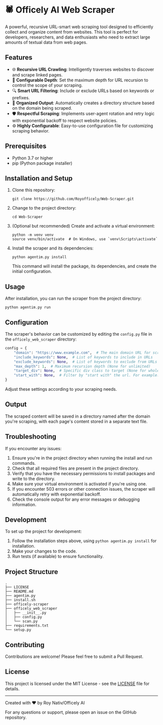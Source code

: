 # 🕷️ Officely AI Web Scraper

A powerful, recursive URL-smart web scraping tool designed to efficiently collect and organize content from websites. This tool is perfect for developers, researchers, and data enthusiasts who need to extract large amounts of textual data from web pages.

## Features

- 🌐 **Recursive URL Crawling**: Intelligently traverses websites to discover and scrape linked pages.
- 🎯 **Configurable Depth**: Set the maximum depth for URL recursion to control the scope of your scraping.
- 🔍 **Smart URL Filtering**: Include or exclude URLs based on keywords or prefixes.
- 📁 **Organized Output**: Automatically creates a directory structure based on the domain being scraped.
- 🛡️ **Respectful Scraping**: Implements user-agent rotation and retry logic with exponential backoff to respect website policies.
- ⚙️ **Highly Configurable**: Easy-to-use configuration file for customizing scraping behavior.

## Prerequisites

- Python 3.7 or higher
- pip (Python package installer)

## Installation and Setup

1. Clone this repository:
   ```
   git clone https://github.com/Royofficely/Web-Scraper.git
   ```

2. Change to the project directory:
   ```
   cd Web-Scraper
   ```

3. (Optional but recommended) Create and activate a virtual environment:
   ```
   python -m venv venv
   source venv/bin/activate  # On Windows, use `venv\Scripts\activate`
   ```

4. Install the scraper and its dependencies:
   ```
   python agentim.py install
   ```
   This command will install the package, its dependencies, and create the initial configuration.

## Usage

After installation, you can run the scraper from the project directory:

```
python agentim.py run
```

## Configuration

The scraper's behavior can be customized by editing the `config.py` file in the `officely_web_scraper` directory:

```python
config = {
    "domain": "https://www.example.com",  # The main domain URL for scraping
    "include_keywords": None,  # List of keywords to include in URLs
    "exclude_keywords": None,  # List of keywords to exclude from URLs
    "max_depth": 1,  # Maximum recursion depth (None for unlimited)
    "target_div": None,  # Specific div class to target (None for whole page)
    "start_with": None,  # Filter by "start with" the url. For example: ["https://example.com/blog"]
}
```

Adjust these settings according to your scraping needs.

## Output

The scraped content will be saved in a directory named after the domain you're scraping, with each page's content stored in a separate text file.

## Troubleshooting

If you encounter any issues:

1. Ensure you're in the project directory when running the install and run commands.
2. Check that all required files are present in the project directory.
3. Verify that you have the necessary permissions to install packages and write to the directory.
4. Make sure your virtual environment is activated if you're using one.
5. If you encounter 503 errors or other connection issues, the scraper will automatically retry with exponential backoff.
6. Check the console output for any error messages or debugging information.

## Development

To set up the project for development:

1. Follow the installation steps above, using `python agentim.py install` for installation.
2. Make your changes to the code.
3. Run tests (if available) to ensure functionality.

## Project Structure

```
.
├── LICENSE
├── README.md
├── agentim.py
├── install.sh
├── officely-scraper
├── officely_web_scraper
│   ├── __init__.py
│   ├── config.py
│   └── scan.py
├── requirements.txt
└── setup.py
```

## Contributing

Contributions are welcome! Please feel free to submit a Pull Request.

## License

This project is licensed under the MIT License - see the [LICENSE](LICENSE) file for details.

---

Created with ❤️ by Roy Nativ/Officely AI

For any questions or support, please open an issue on the GitHub repository.
